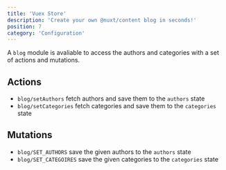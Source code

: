 ```yaml
---
title: 'Vuex Store'
description: 'Create your own @nuxt/content blog in seconds!'
position: 7
category: 'Configuration'
---
```

A `blog` module is avaliable to access the authors and categories with a set of actions and mutations.

## Actions

- `blog/setAuthors` fetch authors and save them to the `authors` state
- `blog/setCategories` fetch categories and save them to the `categories` state

## Mutations

- `blog/SET_AUTHORS` save the given authors to the `authors` state
- `blog/SET_CATEGOIRES` save the given categories to the `categories` state